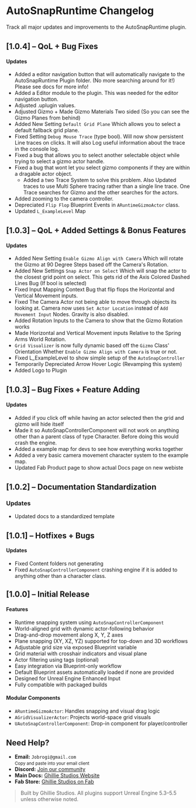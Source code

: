 # AutoSnapRuntime Changelog

Track all major updates and improvements to the AutoSnapRuntime plugin.

<div style="margin-top: 2rem;"></div>

## [1.0.4] – QoL + Bug Fixes

#### Updates

- Added a editor navigation button that will automatically navigate to the AutoSnapRuntime Plugin folder. (No more searching around for it!) Please see docs for more info!
- Added a Editor module to the plugin. This was needed for the editor navigation button.
- Adjusted .uplugin values.
- Adjusted Gizmo + Made Gizmo Materials Two sided (So you can see the Gizmo Planes from behind)
- Added New Setting `Default Grid Plane` Which allows you to select a default fallback grid plane.
- Fixed Setting `Debug Mouse Trace` (type bool). Will now show persistent Line traces on clicks. It will also Log useful information about the trace in the console log.
- Fixed a bug that allows you to select another selectable object while trying to select a gizmo actor handle.
- Fixed a bug that wont let you select gizmo components if they are within a dragable actor object.
  - Added a two Trace System to solve this problem. Also Updated traces to use Multi Sphere tracing rather than a single line trace. One Trace searches for Gizmo and the other searches for the actors.
- Added zooming to the camera controller.
- Depreciated `Flip Flop` Blueprint Events in `ARuntimeGizmoActor` class.
- Updated `L_ExampleLevel` Map
<div style="margin-top: 2rem;"></div>

## [1.0.3] – QoL + Added Settings & Bonus Features

#### Updates

- Added New Setting `Enable Gizmo Align with Camera` Which will rotate the Gizmo at 90 Degree Steps based off the Camera's Rotation.
- Added New Settings `Snap Actor on Select` Which will snap the actor to the closest grid point on select. This gets rid of the Axis Colored Dashed Lines Bug (If bool is selected)
- Fixed Input Mapping Context Bug that flip flops the Horizontal and Vertical Movement inputs.
- Fixed The Camera Actor not being able to move through objects its looking at. Camera now uses `Set Actor Location` instead of `Add Movement Input` Nodes. Gravity is also disabled.
- Added Rotation Inputs to the Camera to show that the Gizmo Rotation works
- Made Horizontal and Vertical Movement inputs Relative to the Spring Arms World Rotation.
- `Grid Visualizer` is now fully dynamic based off the `Gizmo` Class' Orientation Whether `Enable Gizmo Align with Camera` is true or not.
- Fixed L_ExampleLevel to show simple setup of the `AutoSnapController`
- Temporarily Depreciated Arrow Hover Logic (Revamping this system)
- Added Logo to Plugin

<div style="margin-top: 2rem;"></div>

## [1.0.3] – Bug Fixes + Feature Adding

#### Updates

- Added if you click off while having an actor selected then the grid and gizmo will hide itself
- Made it so AutoSnapControllerComponent will not work on anything other than a parent class of type Character. Before doing this would crash the engine.
- Added a example map for devs to see how everything works together
- Added a very basic camera movement character system to the example map.
- Updated Fab Product page to show actual Docs page on new webiste

<div style="margin-top: 2rem;"></div>

## [1.0.2] – Documentation Standardization

### Updates

- Updated docs to a standardized template

<div style="margin-top: 2rem;"></div>

## [1.0.1] – Hotfixes + Bugs

#### Updates

- Fixed Content folders not generating
- Fixed `AutoSnapControllerComponent` crashing engine if it is added to anything other than a character class.

## [1.0.0] – Initial Release

#### Features

- Runtime snapping system using `AutoSnapControllerComponent`
- World-aligned grid with dynamic actor-following behavior
- Drag-and-drop movement along X, Y, Z axes
- Plane snapping (XY, XZ, YZ) supported for top-down and 3D workflows
- Adjustable grid size via exposed Blueprint variable
- Grid material with crosshair indicators and visual plane
- Actor filtering using tags (optional)
- Easy integration via Blueprint-only workflow
- Default Blueprint assets automatically loaded if none are provided
- Designed for Unreal Engine Enhanced Input
- Fully compatible with packaged builds

#### Modular Components

- `ARuntimeGizmoActor`: Handles snapping and visual drag logic
- `AGridVisualizerActor`: Projects world-space grid visuals
- `UAutoSnapControllerComponent`: Drop-in component for player/controller

<div style="margin-top: 2rem;"></div>

<h2>Need Help?</h2>

<ul>
  <li>
     <strong>Email:</strong> <code>Jobrogi@gmail.com</code><br />
    <small>Copy and paste into your email client</small>
  </li>
  <li>
     <strong>Discord:</strong>
    <a href="https://discord.gg/AFVyqXBSRW" target="_blank" rel="noopener noreferrer">
      Join our community
    </a>
  </li>
  <li>
     <strong>Main Docs:</strong>
    <a href="https://jobrogi.github.io/GhillieStudios" target="_blank" rel="noopener noreferrer">
      Ghillie Studios Website
    </a>
  </li>
  <li>
     <strong>Fab Store:</strong>
    <a href="https://www.fab.com/sellers/Ghillie%20Studios" target="_blank" rel="noopener noreferrer">
      Ghillie Studios on Fab
    </a>
  </li>
</ul>

<blockquote>
  Built by Ghillie Studios. All plugins support Unreal Engine 5.3–5.5 unless otherwise noted.
</blockquote>

